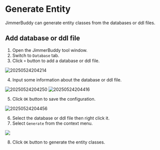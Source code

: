 # Generate Entity

JimmerBuddy can generate entity classes from the databases or ddl files.

## Add database or ddl file

1. Open the JimmerBuddy tool window.
2. Switch to `Database` tab.
3. Click `+` button to add a database or ddl file.

![20250524204214](https://s2.loli.net/2025/05/24/p6r1P3MADVmzhkJ.png)

4. Input some information about the database or ddl file.

![20250524204250](https://s2.loli.net/2025/05/24/zeITHF8rkLGWx3t.png)
![20250524204416](https://s2.loli.net/2025/05/24/RGaKgpvNbJu1MdE.png)

5. Click `OK` button to save the configuration.

![20250524204456](https://s2.loli.net/2025/05/24/1MEC3GrcBz4P6Vn.png)

6. Select the database or ddl file then right click it.
7. Select `Generate` from the context menu.

![](https://s2.loli.net/2025/05/24/1z3CVWorRKgq9hS.png)

8. Click `OK` button to generate the entity classes.